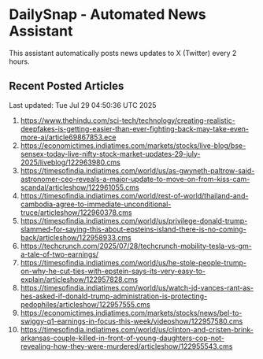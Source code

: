 # DailySnap - Automated News Assistant

This assistant automatically posts news updates to X (Twitter) every 2 hours.

## Recent Posted Articles

Last updated: Tue Jul 29 04:50:36 UTC 2025

1. https://www.thehindu.com/sci-tech/technology/creating-realistic-deepfakes-is-getting-easier-than-ever-fighting-back-may-take-even-more-ai/article69867853.ece
2. https://economictimes.indiatimes.com/markets/stocks/live-blog/bse-sensex-today-live-nifty-stock-market-updates-29-july-2025/liveblog/122963980.cms
3. https://timesofindia.indiatimes.com/world/us/as-gwyneth-paltrow-said-astronomer-ceo-reveals-a-major-update-to-move-on-from-kiss-cam-scandal/articleshow/122961055.cms
4. https://timesofindia.indiatimes.com/world/rest-of-world/thailand-and-cambodia-agree-to-immediate-unconditional-truce/articleshow/122960378.cms
5. https://timesofindia.indiatimes.com/world/us/privilege-donald-trump-slammed-for-saying-this-about-epsteins-island-there-is-no-coming-back/articleshow/122958933.cms
6. https://techcrunch.com/2025/07/28/techcrunch-mobility-tesla-vs-gm-a-tale-of-two-earnings/
7. https://timesofindia.indiatimes.com/world/us/he-stole-people-trump-on-why-he-cut-ties-with-epstein-says-its-very-easy-to-explain/articleshow/122957828.cms
8. https://timesofindia.indiatimes.com/world/us/watch-jd-vances-rant-as-hes-asked-if-donald-trump-administration-is-protecting-pedophiles/articleshow/122957555.cms
9. https://economictimes.indiatimes.com/markets/stocks/news/bel-to-swiggy-q1-earnings-in-focus-this-week/videoshow/122957580.cms
10. https://timesofindia.indiatimes.com/world/us/clinton-and-cristen-brink-arkansas-couple-killed-in-front-of-young-daughters-cop-not-revealing-how-they-were-murdered/articleshow/122955543.cms
